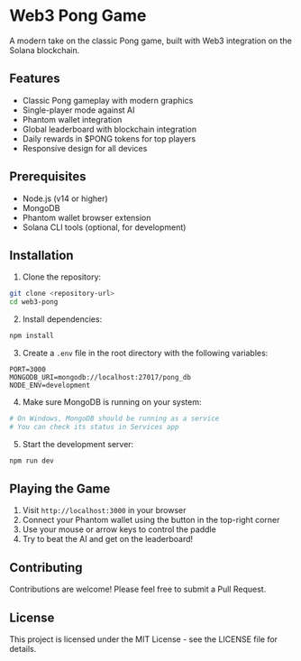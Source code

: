 # Web3 Pong Game

A modern take on the classic Pong game, built with Web3 integration on the Solana blockchain.

## Features

- Classic Pong gameplay with modern graphics
- Single-player mode against AI
- Phantom wallet integration
- Global leaderboard with blockchain integration
- Daily rewards in $PONG tokens for top players
- Responsive design for all devices

## Prerequisites

- Node.js (v14 or higher)
- MongoDB
- Phantom wallet browser extension
- Solana CLI tools (optional, for development)

## Installation

1. Clone the repository:
```bash
git clone <repository-url>
cd web3-pong
```

2. Install dependencies:
```bash
npm install
```

3. Create a `.env` file in the root directory with the following variables:
```env
PORT=3000
MONGODB_URI=mongodb://localhost:27017/pong_db
NODE_ENV=development
```

4. Make sure MongoDB is running on your system:
```bash
# On Windows, MongoDB should be running as a service
# You can check its status in Services app
```

5. Start the development server:
```bash
npm run dev
```

## Playing the Game

1. Visit `http://localhost:3000` in your browser
2. Connect your Phantom wallet using the button in the top-right corner
3. Use your mouse or arrow keys to control the paddle
4. Try to beat the AI and get on the leaderboard!

## Contributing

Contributions are welcome! Please feel free to submit a Pull Request.

## License

This project is licensed under the MIT License - see the LICENSE file for details.
